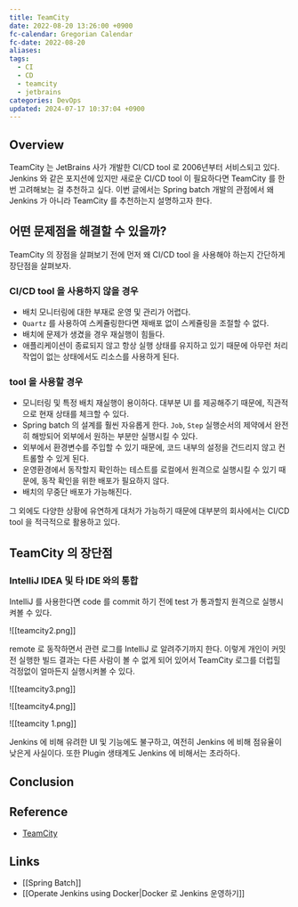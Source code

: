 ```yaml
---
title: TeamCity
date: 2022-08-20 13:26:00 +0900
fc-calendar: Gregorian Calendar
fc-date: 2022-08-20
aliases: 
tags:
  - CI
  - CD
  - teamcity
  - jetbrains
categories: DevOps
updated: 2024-07-17 10:37:04 +0900
---
```


## Overview

TeamCity 는 JetBrains 사가 개발한 CI/CD tool 로 2006년부터 서비스되고 있다. Jenkins 와 같은 포지션에 있지만 새로운 CI/CD tool 이 필요하다면 TeamCity 를 한 번 고려해보는 걸 추천하고 싶다. 이번 글에서는 Spring batch 개발의 관점에서 왜 Jenkins 가 아니라 TeamCity 를 추천하는지 설명하고자 한다.

## 어떤 문제점을 해결할 수 있을까?

TeamCity 의 장점을 살펴보기 전에 먼저 왜 CI/CD tool 을 사용해야 하는지 간단하게 장단점을 살펴보자.

### CI/CD tool 을 사용하지 않을 경우

- 배치 모니터링에 대한 부재로 운영 및 관리가 어렵다.
- `Quartz` 를 사용하여 스케쥴링한다면 재배포 없이 스케쥴링을 조절할 수 없다.
- 배치에 문제가 생겼을 경우 재실행이 힘들다.
- 애플리케이션이 종료되지 않고 항상 실행 상태를 유지하고 있기 때문에 아무런 처리 작업이 없는 상태에서도 리소스를 사용하게 된다.

### tool 을 사용할 경우

- 모니터링 및 특정 배치 재실행이 용이하다. 대부분 UI 를 제공해주기 때문에, 직관적으로 현재 상태를 체크할 수 있다.
- Spring batch 의 설계를 훨씬 자유롭게 한다. `Job`, `Step` 실행순서의 제약에서 완전히 해방되어 외부에서 원하는 부분만 실행시킬 수 있다.
- 외부에서 환경변수를 주입할 수 있기 때문에, 코드 내부의 설정을 건드리지 않고 컨트롤할 수 있게 된다.
- 운영환경에서 동작할지 확인하는 테스트를 로컬에서 원격으로 실행시킬 수 있기 때문에, 동작 확인을 위한 배포가 필요하지 않다.
- 배치의 무중단 배포가 가능해진다.

그 외에도 다양한 상황에 유연하게 대처가 가능하기 때문에 대부분의 회사에서는 CI/CD tool 을 적극적으로 활용하고 있다.

## TeamCity 의 장단점

### IntelliJ IDEA 및 타 IDE 와의 통합

IntelliJ 를 사용한다면 code 를 commit 하기 전에 test 가 통과할지 원격으로 실행시켜볼 수 있다.

![[teamcity2.png]]

remote 로 동작하면서 관련 로그를 IntelliJ 로 알려주기까지 한다. 이렇게 개인이 커밋 전 실행한 빌드 결과는 다른 사람이 볼 수 없게 되어 있어서 TeamCity 로그를 더럽힐 걱정없이 얼마든지 실행시켜볼 수 있다.

![[teamcity3.png]]

![[teamcity4.png]]

![[teamcity 1.png]]

Jenkins 에 비해 유려한 UI 및 기능에도 불구하고, 여전히 Jenkins 에 비해 점유율이 낮은게 사실이다. 또한 Plugin 생태계도 Jenkins 에 비해서는 초라하다.

## Conclusion

## Reference

- [TeamCity](https://www.jetbrains.com/help/teamcity/teamcity-documentation.html)

## Links

- [[Spring Batch]]
- [[Operate Jenkins using Docker|Docker 로 Jenkins 운영하기]]
